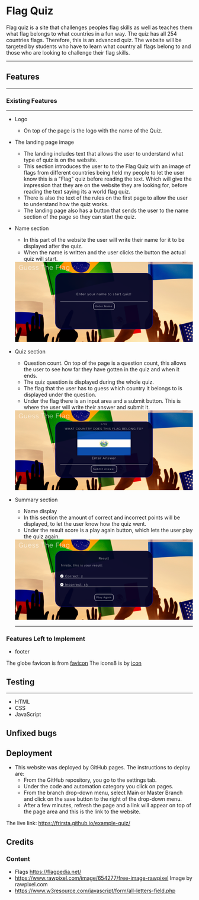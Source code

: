# Flag Quiz #

Flag quiz is a site that challenges peoples flag skills as well as teaches them what flag belongs to what countries in a fun way. The quiz has all 254 countries flags. Therefore, this is an advanced quiz. The website will be targeted by students who have to learn what country all flags belong to and those who are looking to challenge their flag skills.

---


<!-- Photo of devices -->

## Features
---
### Existing Features
---
* Logo
  * On top of the page is the logo with the name of the Quiz.
  
* The landing page image
  * The landing includes text that allows the user to understand what type of quiz is on the website.
  * This section introduces the user to to the Flag Quiz with an image of flags from different countries being held my people to let the user know this is a "Flag" quiz before reading the text. Which will give the impression that they are on the website they are looking for, before reading the text saying its a world flag quiz.
  * There is also the text of the rules on the first page to allow the user to understand how the quiz works.
  * The landing page also has a button that sends the user to the name section of the page so they can start the quiz.

* Name section 
  * In this part of the website the user will write their name for it to be displayed after the quiz.
  * When the name is written and the user clicks the button the actual quiz will start.
  <img src="assets/images/name-section.png" alt="Enter name page">

* Quiz section
  * Question count. On top of the page is a question count, this allows the user to see how far they have gotten in the quiz and when it ends.
  * The quiz question is displayed during the whole quiz.
  * The flag that the user has to guess which country it belongs to is displayed under the question.
  * Under the flag there is an input area and a submit button. This is where the user will write their answer and submit it. 
  <img src="assets/images/quiz-section.png" alt="Quiz page">
* Summary section 
  * Name display
  * In this section the amount of correct and incorrect points will be displayed, to let the user know how the quiz went.
  * Under the result score is a play again button, which lets the user play the quiz again.

  <img src="assets/images/result-section.png" alt="Result page">

  ---

### Features Left to Implement 
* footer

The globe favicon is from [favicon](https://icons8.com/icon/63766/globe")
The icons8 is by [icon](https://icons8.com)
## Testing 
---

* HTML
* CSS
* JavaScript


## Unfixed bugs

## Deployment
* This website was deployed by GitHub pages. The instructions to deploy are:
  * From the GitHub repository, you go to the settings tab.
  * Under the code and automation category you click on pages. 
  * From the branch drop-down menu, select Main or Master Branch and click on the save button to the right of the drop-down menu.
  * After a few minutes, refresh the page and a link will appear on top of the page area and this is the link to the website.

The live link: https://frirsta.github.io/example-quiz/

## Credits

### Content
* Flags https://flagpedia.net/
* https://www.rawpixel.com/image/654277/free-image-rawpixel Image by rawpixel.com
* https://www.w3resource.com/javascript/form/all-letters-field.php

<!-- <p>
    <a href="http://jigsaw.w3.org/css-validator/check/referer">
        <img style="border:0;width:88px;height:31px"
            src="http://jigsaw.w3.org/css-validator/images/vcss"
            alt="Valid CSS!" />
    </a>
</p>
            
Valid CSS!
<p>
<a href="http://jigsaw.w3.org/css-validator/check/referer">
    <img style="border:0;width:88px;height:31px"
        src="http://jigsaw.w3.org/css-validator/images/vcss-blue"
        alt="Valid CSS!" />
    </a>
</p>
        -->